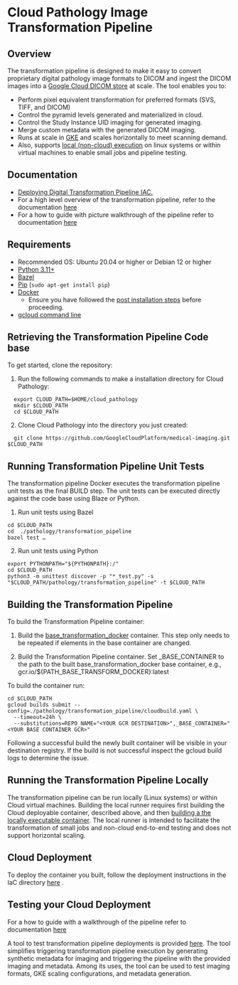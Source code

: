 # Cloud Pathology Image Transformation Pipeline


## Overview

The transformation pipeline is designed to make it easy to convert proprietary digital pathology image  formats to DICOM and ingest the DICOM images into a [Google Cloud DICOM store](https://cloud.google.com/healthcare-api/docs/how-tos/dicom) at scale. The tool enables you to:


* Perform pixel equivalent transformation for preferred formats (SVS, TIFF, and DICOM)
* Control the pyramid levels generated and materialized in cloud.
* Control the Study Instance UID imaging for generated imaging.
* Merge custom metadata with the generated DICOM imaging.
* Runs at scale in [GKE](https://cloud.google.com/kubernetes-engine?hl=en) and scales horizontally to meet scanning demand.
* Also, supports [local (non-cloud) execution](https://github.com/GoogleCloudPlatform/medical-imaging/tree/main/pathology/transformation_pipeline/local) on linux systems or within virtual machines to enable small jobs and pipeline testing.


## Documentation
* [Deploying Digital Transformation Pipeline IAC.](https://github.com/GoogleCloudPlatform/medical-imaging/tree/main/iac)
* For a high level overview of the transformation pipeline, refer to the documentation [here](https://github.com/GoogleCloudPlatform/medical-imaging/blob/main/pathology/transformation_pipeline/docs/digital_pathology_transformation_pipeline_to_dicom_spec.md)
* For a how to guide with picture walkthrough of the pipeline refer to documentation [here](https://github.com/GoogleCloudPlatform/medical-imaging/blob/main/pathology/transformation_pipeline/docs/digital_pathology_transformation_pipeline_to_dicom.md)


## Requirements

* Recommended OS: Ubuntu 20.04 or higher or Debian 12 or higher
* [Python 3.11+](https://www.python.org/about/)
* [Bazel](https://bazel.build/install)
* [Pip](https://pypi.org/project/pip/) (`sudo apt-get install pip`)
* [Docker](https://docs.docker.com/engine/install/ubuntu/#install-using-the-repository)
    * Ensure you have followed the [post installation steps](https://docs.docker.com/engine/install/linux-postinstall/) before proceeding.
* [gcloud command line](https://cloud.google.com/sdk/docs/install)


## Retrieving the Transformation Pipeline Code base 

To get started, clone the repository:

 1. Run the following commands to make a installation directory for
    Cloud Pathology:

  ```shell
    export CLOUD_PATH=$HOME/cloud_pathology
    mkdir $CLOUD_PATH
    cd $CLOUD_PATH
  ```

2. Clone Cloud Pathology into the directory you just created:

  ```shell
    git clone https://github.com/GoogleCloudPlatform/medical-imaging.git $CLOUD_PATH
  ```

## Running Transformation Pipeline Unit Tests

The transformation pipeline Docker executes the transformation pipeline unit tests as the final BUILD step. The unit tests can be executed directly against the code base using Blaze or Python.

1) Run unit tests using Bazel 


```
cd $CLOUD_PATH
cd  ./pathology/transformation_pipeline
bazel test …
```

2)  Run unit tests using Python

```
export PYTHONPATH="${PYTHONPATH}:/"
cd $CLOUD_PATH
python3 -m unittest discover -p "*_test.py" -s "$CLOUD_PATH/pathology/transformation_pipeline" -t $CLOUD_PATH
```

## Building the Transformation Pipeline

To build the Transformation Pipeline container:

  1. Build the [base_transformation_docker](../base_docker_images/base_transformation_docker) container. This step only needs to be repeated if elements in the base container are changed.

  2. Build the Transformation Pipeline container. Set _BASE_CONTAINER to the path to the built base_transformation_docker base container, e.g., gcr.io/${PATH_BASE_TRANSFORM_DOCKER}:latest

  To build the container run:

```
cd $CLOUD_PATH
gcloud builds submit --config=./pathology/transformation_pipeline/cloudbuild.yaml \
  --timeout=24h \
  --substitutions=REPO_NAME="<YOUR GCR DESTINATION>",_BASE_CONTAINER="<YOUR BASE CONTAINER GCR>"
```

  Following a successful build the newly built container will be visible in your destination registry. If the build is not successful inspect the gcloud build logs to determine the issue.

## Running the Transformation Pipeline Locally

The transformation pipeline can be run locally (Linux systems) or within Cloud virtual machines. Building the local runner requires first building the Cloud deployable container, described above, and then [building a the locally executable container](https://github.com/GoogleCloudPlatform/medical-imaging/tree/main/pathology/transformation_pipeline/local). The local runner is intended to facilitate the transformation of small jobs and non-cloud end-to-end testing and does not support horizontal scaling.


## Cloud Deployment

To deploy the container you built, follow the deployment instructions in the IaC directory [here](https://github.com/GoogleCloudPlatform/medical-imaging/blob/main/iac/README.md) .


## Testing your Cloud Deployment

For a how to guide with a walkthrough of the pipeline refer to documentation [here](https://github.com/GoogleCloudPlatform/medical-imaging/blob/main/pathology/transformation_pipeline/docs/digital_pathology_transformation_pipeline_to_dicom.md)

A tool to test transformation pipeline deployments is provided [here](https://github.com/GoogleCloudPlatform/medical-imaging/blob/main/pathology/transformation_pipeline/test_utils/ingest_data_generator). The tool simplifies triggering transformation pipeline execution by generating synthetic metadata for imaging and triggering the pipeline with the provided imaging and metadata. Among its uses, the tool can be used to test imaging formats, GKE scaling configurations, and metadata generation.